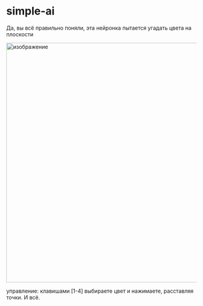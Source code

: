 # simple-ai

Да, вы всё правильно поняли, эта нейронка пытается угадать цвета на плоскости

<img width="1002" height="634" alt="изображение" src="https://github.com/user-attachments/assets/ff39e862-96ed-41bf-9711-53666224db75" />

управление: клавишами [1-4] выбираете цвет и нажимаете, расставляя точки. И всё.
